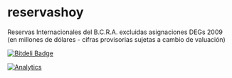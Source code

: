 reservashoy
===========

Reservas Internacionales del B.C.R.A. excluidas asignaciones DEGs 2009 (en millones de dólares - cifras provisorias sujetas a cambio de valuación)


[![Bitdeli Badge](https://d2weczhvl823v0.cloudfront.net/glena/reservashoy/trend.png)](https://bitdeli.com/free "Bitdeli Badge")

[![Analytics](https://ga-beacon.appspot.com/UA-32429094-1/your-repo/page-name)](https://github.com/glena/reservashoy)
